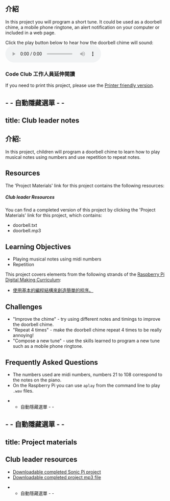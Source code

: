 ## 介紹

In this project you will program a short tune. It could be used as a doorbell chime, a mobile phone ringtone, an alert notification on your computer or included in a web page.

<div id="audio-preview" class="pdf-hidden">
  Click the play button below to hear how the doorbell chime will sound: <audio controls preload> <source src="resources/doorbell.mp3" type="audio/mpeg"> Your browser does not support the <code>audio</code> element. </audio>
</div>

### Code Club 工作人員延伸閱讀

If you need to print this project, please use the [Printer friendly version](https://projects.raspberrypi.org/en/projects/compose-tune/print).

## - - 自動隱藏選單 - -

## title: Club leader notes

## 介紹:

In this project, children will program a doorbell chime to learn how to play musical notes using numbers and use repetition to repeat notes.

## Resources

The 'Project Materials' link for this project contains the following resources:

##### Club leader Resources

You can find a completed version of this project by clicking the 'Project Materials' link for this project, which contains:

* doorbell.txt
* doorbell.mp3

## Learning Objectives

* Playing musical notes using midi numbers
* Repetition

This project covers elements from the following strands of the [Raspberry Pi Digital Making Curriculum](http://rpf.io/curriculum):

* [使用基本的編程結構來創造簡單的程序。](https://www.raspberrypi.org/curriculum/programming/creator)

## Challenges

* "Improve the chime" - try using different notes and timings to improve the doorbell chime.
* "Repeat 4 times" - make the doorbell chime repeat 4 times to be really annoying!
* "Compose a new tune" - use the skills learned to program a new tune such as a mobile phone ringtone.

## Frequently Asked Questions

* The numbers used are midi numbers, numbers 21 to 108 correspond to the notes on the piano.
* On the Raspberry Pi you can use `aplay` from the command line to play `.wav` files.

- - 自動隱藏選單 - -

## - - 自動隱藏選單 - -

## title: Project materials

## Club leader resources

* [Downloadable completed Sonic Pi project](resources/doorbell.txt)
* [Downloadable completed project mp3 file](resources/doorbell.mp3)

- - 自動隱藏選單 - -